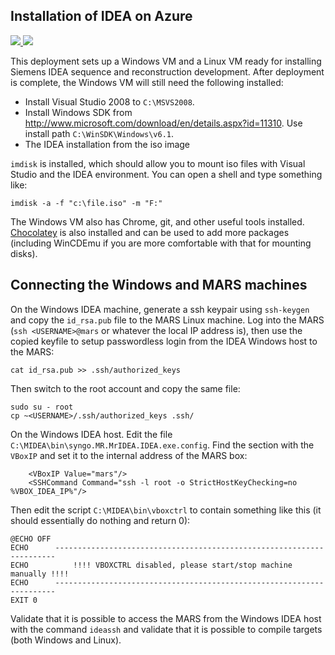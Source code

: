 Installation of IDEA on Azure
------------------------------

<a href="https://portal.azure.com/#create/Microsoft.Template/uri/https%3A%2F%2Fraw.githubusercontent.com%2Fhansenms%2Fcloud%2Fmaster%2Fazure%2Fidea_install%2Fazuredeploy.json" target="_blank">
    <img src="http://azuredeploy.net/deploybutton.png"/>
</a>
<a href="http://armviz.io/#/?load=https%3A%2F%2Fraw.githubusercontent.com%2Fhansenms%2Fcloud%2Fmaster%2Fazure%2Fidea_install%2Fazuredeploy.json" target="_blank">
    <img src="http://armviz.io/visualizebutton.png"/>
</a>

This deployment sets up a Windows VM and a Linux VM ready for installing Siemens IDEA sequence and reconstruction development. After deployment is complete, the Windows VM will still need the following installed:

* Install Visual Studio 2008 to `C:\MSVS2008`.
* Install Windows SDK from http://www.microsoft.com/download/en/details.aspx?id=11310. Use install path `C:\WinSDK\Windows\v6.1`.
* The IDEA installation from the iso image

`imdisk` is installed, which should allow you to mount iso files with Visual Studio and the IDEA environment. You can open a shell and type something like:

```
imdisk -a -f "c:\file.iso" -m "F:"
```

The Windows VM also has Chrome, git, and other useful tools installed. [Chocolatey](https://chocolatey.org) is also installed and can be used to add more packages (including WinCDEmu if you are more comfortable with that for mounting disks). 
  

Connecting the Windows and MARS machines
----------------------------------------

On the Windows IDEA machine, generate a ssh keypair using `ssh-keygen` and copy the `id_rsa.pub` file to the MARS Linux machine. Log into the MARS (`ssh <USERNAME>@mars` or whatever the local IP address is), then use the copied keyfile to setup passwordless login from the IDEA Windows host to the MARS:

```
cat id_rsa.pub >> .ssh/authorized_keys
```
Then switch to the root account and copy the same file:

```
sudo su - root
cp ~<USERNAME>/.ssh/authorized_keys .ssh/
```

On the Windows IDEA host. Edit the file `C:\MIDEA\bin\syngo.MR.MrIDEA.IDEA.exe.config`. Find the section with the `VBoxIP` and set it to the internal address of the MARS box:

```
    <VBoxIP Value="mars"/>
    <SSHCommand Command="ssh -l root -o StrictHostKeyChecking=no %VBOX_IDEA_IP%"/>
```

Then edit the script `C:\MIDEA\bin\vboxctrl` to contain something like this (it should essentially do nothing and return 0):

```
@ECHO OFF
ECHO      ----------------------------------------------------------------------
ECHO          !!!! VBOXCTRL disabled, please start/stop machine manually !!!!    
ECHO      ----------------------------------------------------------------------
EXIT 0
```

Validate that it is possible to access the MARS from the Windows IDEA host with the command `ideassh` and validate that it is possible to compile targets (both Windows and Linux).

